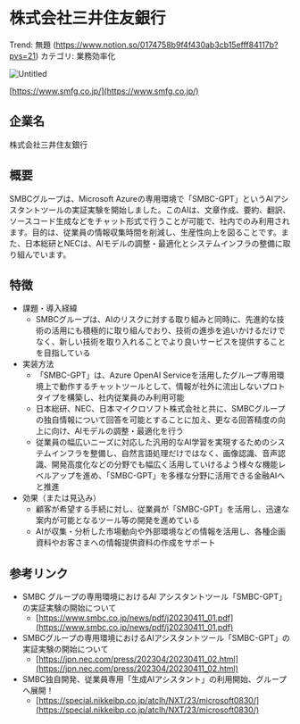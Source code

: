 # 株式会社三井住友銀行

Trend: 無題 (https://www.notion.so/0174758b9f4f430ab3cb15efff84117b?pvs=21)
カテゴリ: 業務効率化

![Untitled](%E6%A0%AA%E5%BC%8F%E4%BC%9A%E7%A4%BE%E4%B8%89%E4%BA%95%E4%BD%8F%E5%8F%8B%E9%8A%80%E8%A1%8C%20645b6ee99d0940338891f7876532208a/Untitled.png)

[https://www.smfg.co.jp/](https://www.smfg.co.jp/)

## 企業名

株式会社三井住友銀行

## 概要

SMBCグループは、Microsoft Azureの専用環境で「SMBC-GPT」というAIアシスタントツールの実証実験を開始しました。このAIは、文章作成、要約、翻訳、ソースコード生成などをチャット形式で行うことが可能で、社内でのみ利用されます。目的は、従業員の情報収集時間を削減し、生産性向上を図ることです。また、日本総研とNECは、AIモデルの調整・最適化とシステムインフラの整備に取り組んでいます。

## 特徴

- 課題・導入経緯
    - SMBCグループは、AIのリスクに対する取り組みと同時に、先進的な技術の活用にも積極的に取り組んでおり、技術の進歩を追いかけるだけでなく、新しい技術を取り入れることでより良いサービスを提供することを目指している
- 実装方法
    - 「SMBC-GPT」は、Azure OpenAI Serviceを活用したグループ専用環境上で動作するチャットツールとして、情報が社外に流出しないプロトタイプを構築し、社内従業員のみ利用可能
    - 日本総研、NEC、日本マイクロソフト株式会社と共に、SMBCグループの独自情報について回答を可能とすることに加え、更なる回答精度の向上に向け、AIモデルの調整・最適化を行う
    - 従業員の幅広いニーズに対応した汎用的なAI学習を実現するためのシステムインフラを整備し、自然言語処理だけではなく、画像認識、音声認識、開発高度化などの分野でも幅広く活用していけるよう様々な機能レベルアップを進め、「SMBC-GPT」を多様な分野に活用できる金融AIへと推進
- 効果（または見込み）
    - 顧客が希望する手続に対し、従業員が「SMBC-GPT」を活用し、迅速な案内が可能となるツール等の開発を進めている
    - AIが収集・分析した市場動向や外部環境などの情報を活用し、各種企画資料やお客さまへの情報提供資料の作成をサポート

## 参考リンク

- SMBC グループの専用環境におけるAI アシスタントツール「SMBC-GPT」の実証実験の開始について
    - [https://www.smbc.co.jp/news/pdf/j20230411_01.pdf](https://www.smbc.co.jp/news/pdf/j20230411_01.pdf)
- SMBCグループの専用環境におけるAIアシスタントツール「SMBC-GPT」の実証実験の開始について
    - [https://jpn.nec.com/press/202304/20230411_02.html](https://jpn.nec.com/press/202304/20230411_02.html)
- SMBC独自開発、従業員専用「生成AIアシスタント」の利用開始、グループへ展開！
    - [https://special.nikkeibp.co.jp/atclh/NXT/23/microsoft0830/](https://special.nikkeibp.co.jp/atclh/NXT/23/microsoft0830/)